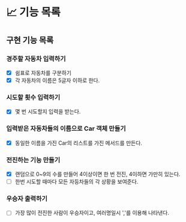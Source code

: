 # 📈 기능 목록

## 구현 기능 목록

### 경주할 자동차 입력하기
- [x] 쉼표로 자동차를 구분하기
- [x] 각 자동차의 이름은 5글자 이하로 한다.
### 시도할 횟수 입력하기
- [x] 몇 번 시도할지 입력을 받는다.
### 입력받은 자동차들의 이름으로 Car 객체 만들기
- [x] 동일한 이름을 가진 Car의 리스트를 가진 메서드를 만든다.
### 전진하는 기능 만들기
- [x] 랜덤으로 0~9의 수를 만들어 4이상이면 한 번 전진,
  4이하면 가만히 있는다.
- [ ] 한번 시도할 때마다 모든 자등차들의 각 상황을 보여준다.
### 우승자 출력하기
- [ ] 가장 많이 전진한 사람이 우승자이고, 여러명일시 ','를 이용해 
  나타낸다.